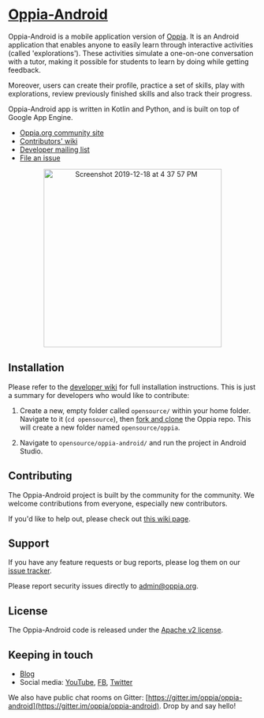 # [Oppia-Android](https://www.oppia.org)

Oppia-Android is a mobile application version of [Oppia](https://www.oppia.org). It is an Android application that enables anyone to easily learn through interactive activities (called 'explorations'). These activities simulate a one-on-one conversation with a tutor, making it possible for students to learn by doing while getting feedback.

Moreover, users can create their profile, practice a set of skills, play with explorations, review previously finished skills and also track their progress.

Oppia-Android app is written in Kotlin and Python, and is built on top of Google App Engine.

  * [Oppia.org community site](https://www.oppia.org)
  * [Contributors' wiki](https://github.com/oppia/oppia-android/wiki)
  * [Developer mailing list](http://groups.google.com/group/oppia-android-dev)
  * [File an issue](https://github.com/oppia/oppia-android/issues/new/)

<p align="center">
  <img width="361" alt="Screenshot 2019-12-18 at 4 37 57 PM" src="https://user-images.githubusercontent.com/9396084/71081269-ddf6f280-21b4-11ea-9a49-fcbd65b4ced7.png">
</p>


## Installation

Please refer to the [developer wiki](https://github.com/oppia/oppia-android/wiki) for full installation instructions. This is just a summary for developers who would like to contribute:

1. Create a new, empty folder called `opensource/` within your home folder. Navigate to it (`cd opensource`), then [fork and clone](https://github.com/oppia/oppia/wiki/Fork-and-Clone-Oppia) the Oppia repo. This will create a new folder named `opensource/oppia`.

2. Navigate to `opensource/oppia-android/` and run the project in Android Studio.

## Contributing

The Oppia-Android project is built by the community for the community. We welcome contributions from everyone, especially new contributors.

If you'd like to help out, please check out [this wiki page](https://github.com/oppia/oppia-android/wiki#instructions-for-making-a-code-change).

## Support

If you have any feature requests or bug reports, please log them on our [issue tracker](https://github.com/oppia/oppia-Android/issues/new).

Please report security issues directly to admin@oppia.org.


## License

The Oppia-Android code is released under the [Apache v2 license](https://github.com/oppia/oppia-android/blob/develop/LICENSE).


## Keeping in touch

  * [Blog](https://medium.com/oppia-org)
  * Social media: [YouTube](https://www.youtube.com/channel/UC5c1G7BNDCfv1rczcBp9FPw), [FB](https://www.facebook.com/oppiaorg), [Twitter](https://twitter.com/oppiaorg)

We also have public chat rooms on Gitter: [https://gitter.im/oppia/oppia-android](https://gitter.im/oppia/oppia-android). Drop by and say hello!
